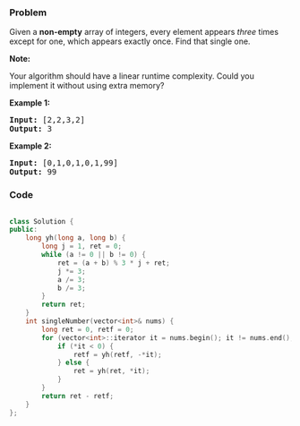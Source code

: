 ### Problem
<p>Given a <strong>non-empty</strong>&nbsp;array of integers, every element appears <em>three</em> times except for one, which appears exactly once. Find that single one.</p>

<p><strong>Note:</strong></p>

<p>Your algorithm should have a linear runtime complexity. Could you implement it without using extra memory?</p>

<p><strong>Example 1:</strong></p>

<pre>
<strong>Input:</strong> [2,2,3,2]
<strong>Output:</strong> 3
</pre>

<p><strong>Example 2:</strong></p>

<pre>
<strong>Input:</strong> [0,1,0,1,0,1,99]
<strong>Output:</strong> 99</pre>


### Code
```cpp

class Solution {
public:
    long yh(long a, long b) {
        long j = 1, ret = 0;
        while (a != 0 || b != 0) {
            ret = (a + b) % 3 * j + ret;
            j *= 3;
            a /= 3;
            b /= 3;
        }
        return ret;
    }
    int singleNumber(vector<int>& nums) {
        long ret = 0, retf = 0;
        for (vector<int>::iterator it = nums.begin(); it != nums.end(); it++) {
            if (*it < 0) {
                retf = yh(retf, -*it);
            } else {
                ret = yh(ret, *it);
            }
        }
        return ret - retf;
    }
};
```
